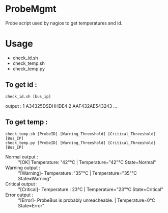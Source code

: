 ProbeMgmt
=========

Probe script used by nagios to get temperatures and id.

Usage
=====
* check_id.sh
* check_temp.sh
* check_temp.py

To get id :
-----------
	check_id.sh [bus_ip]
	
output :
	1 A34325DSDHHDE4
	2 AAF432AE543243
	...
	
To get temp :
-------------
	check_temp.sh [ProbeID] [Warning_Threeshold] [Critical_Threeshold] [Bus_IP]
	check_temp.py [ProbeID] [Warning_Threeshold] [Critical_Threeshold] [Bus_IP]

<dl>
<dt>Normal output :</dt>
	<dd>"[OK] Temperature: "42"°C | Temperature="42"°C State=Normal"</dd>
<dt>Warning output :</dt>
	<dd>"[Warning]- Temperature :"35"°C | Temperature="35"°C State=Warning"</dd>
<dt>Critical output :</dt>
	<dd>"[Critical]- Temperature : 23°C | Temperature="23"°C State=Critical"</dd>
<dt>Error output :</dt>
	<dd>"[Error]- ProbeBus is probably unreacheable. | Temperature=0°C State=Error"</dd>
</dl>
